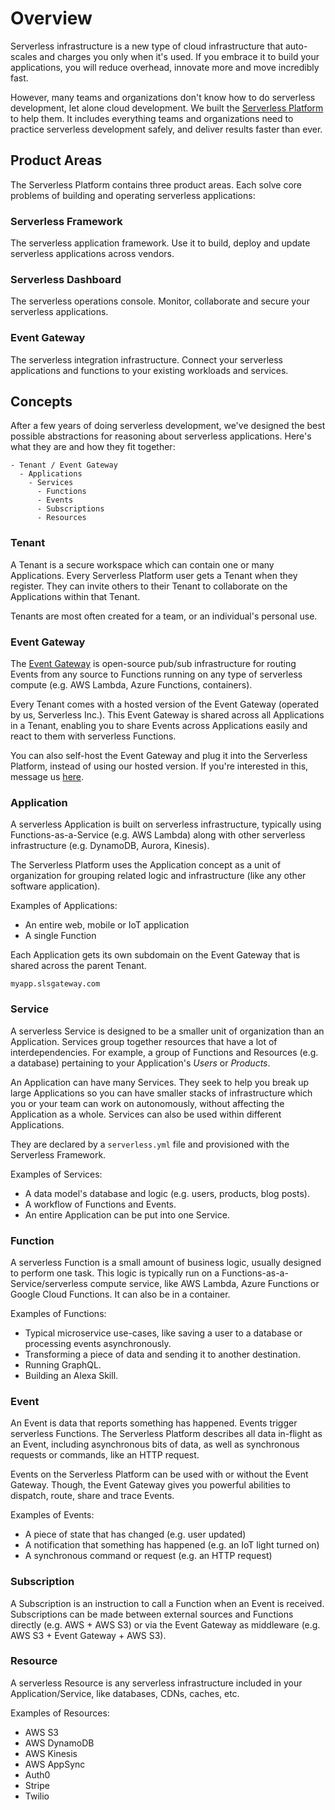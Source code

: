 # Overview

Serverless infrastructure is a new type of cloud infrastructure that auto-scales and charges you only when it's used.  If you embrace it to build your applications, you will reduce overhead, innovate more and move incredibly fast.

However, many teams and organizations don't know how to do serverless development, let alone cloud development.  We built the [Serverless Platform](https://www.serverless.com) to help them.  It includes everything teams and organizations need to practice serverless development safely, and deliver results faster than ever.

## Product Areas

The Serverless Platform contains three product areas.  Each solve core problems of building and operating serverless applications:

### Serverless Framework

The serverless application framework.  Use it to build, deploy and update serverless applications across vendors.

### Serverless Dashboard

The serverless operations console.  Monitor, collaborate and secure your serverless applications.

### Event Gateway

The serverless integration infrastructure.  Connect your serverless applications and functions to your existing workloads and services.

## Concepts

After a few years of doing serverless development, we've designed the best possible abstractions for reasoning about serverless applications.  Here's what they are and how they fit together:

```
- Tenant / Event Gateway
  - Applications
    - Services
      - Functions
      - Events
      - Subscriptions
      - Resources
```

### Tenant

A Tenant is a secure workspace which can contain one or many Applications.  Every Serverless Platform user gets a Tenant when they register.  They can invite others to their Tenant to collaborate on the Applications within that Tenant.

Tenants are most often created for a team, or an individual's personal use.

### Event Gateway

The [Event Gateway](https://www.github.com/serverless/event-gateway) is open-source pub/sub infrastructure for routing Events from any source to Functions running on any type of serverless compute (e.g. AWS Lambda, Azure Functions, containers).

Every Tenant comes with a hosted version of the Event Gateway (operated by us, Serverless Inc.).  This Event Gateway is shared across all Applications in a Tenant, enabling you to share Events across Applications easily and react to them with serverless Functions.

You can also self-host the Event Gateway and plug it into the Serverless Platform, instead of using our hosted version.  If you're interested in this, message us [here](https://serverless.com/enterprise/).

### Application

A serverless Application is built on serverless infrastructure, typically using Functions-as-a-Service (e.g. AWS Lambda) along with other serverless infrastructure (e.g. DynamoDB, Aurora, Kinesis).  

The Serverless Platform uses the Application concept as a unit of organization for grouping related logic and infrastructure (like any other software application).

Examples of Applications:

- An entire web, mobile or IoT application
- A single Function

Each Application gets its own subdomain on the Event Gateway that is shared across the parent Tenant.

```
myapp.slsgateway.com
```

### Service

A serverless Service is designed to be a smaller unit of organization than an Application.  Services group together resources that have a lot of interdependencies.  For example, a group of Functions and Resources (e.g. a database) pertaining to your Application's *Users* or *Products*.

An Application can have many Services.  They seek to help you break up large Applications so you can have smaller stacks of infrastructure which you or your team can work on autonomously, without affecting the Application as a whole.  Services can also be used within different Applications.

They are declared by a `serverless.yml` file and provisioned with the Serverless Framework.

Examples of Services:

- A data model's database and logic (e.g. users, products, blog posts).
- A workflow of Functions and Events.
- An entire Application can be put into one Service.

### Function

A serverless Function is a small amount of business logic, usually designed to perform one task.  This logic is typically run on a Functions-as-a-Service/serverless compute service, like AWS Lambda, Azure Functions or Google Cloud Functions.  It can also be in a container.

Examples of Functions:

- Typical microservice use-cases, like saving a user to a database or processing events asynchronously.
- Transforming a piece of data and sending it to another destination.
- Running GraphQL.
- Building an Alexa Skill.

### Event

An Event is data that reports something has happened.  Events trigger serverless Functions.  The Serverless Platform describes all data in-flight as an Event, including asynchronous bits of data, as well as synchronous requests or commands, like an HTTP request.  

Events on the Serverless Platform can be used with or without the Event Gateway.  Though, the Event Gateway gives you powerful abilities to dispatch, route, share and trace Events.

Examples of Events:

- A piece of state that has changed (e.g. user updated)
- A notification that something has happened (e.g. an IoT light turned on)
- A synchronous command or request (e.g. an HTTP request)

### Subscription

A Subscription is an instruction to call a Function when an Event is received.  Subscriptions can be made between external sources and Functions directly (e.g. AWS + AWS S3) or via the Event Gateway as middleware (e.g. AWS S3 + Event Gateway + AWS S3).

### Resource

A serverless Resource is any serverless infrastructure included in your Application/Service, like databases, CDNs, caches, etc.

Examples of Resources:

- AWS S3
- AWS DynamoDB
- AWS Kinesis
- AWS AppSync
- Auth0
- Stripe
- Twilio
